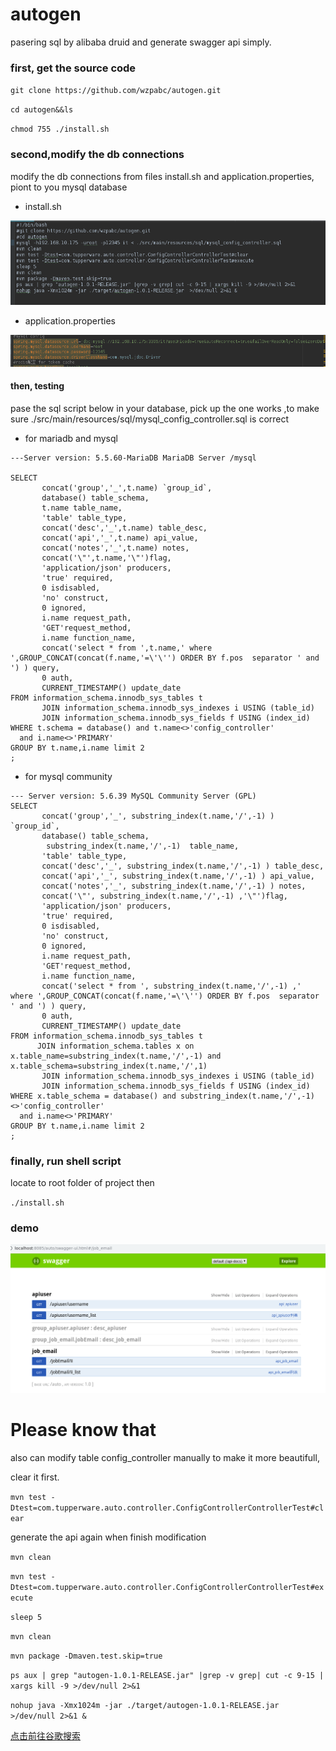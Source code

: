 # autogen
pasering sql by alibaba druid and generate swagger api simply.
### first, get the source code
`git clone https://github.com/wzpabc/autogen.git`

`cd autogen&&ls`

`chmod 755 ./install.sh`

### second,modify the db connections 

modify the db connections from files install.sh and application.properties, piont to you mysql database

* install.sh

![Image text](images/snapshot5.png)
* application.properties 

![Image text](images/snapshot6.png)

#### then, testing 

pase the sql script below in your database, pick up the one works ,to make sure ./src/main/resources/sql/mysql_config_controller.sql is correct

* for mariadb and mysql
```mysql
---Server version: 5.5.60-MariaDB MariaDB Server /mysql

SELECT
       concat('group','_',t.name) `group_id`,
       database() table_schema,
       t.name table_name,
       'table' table_type,
       concat('desc','_',t.name) table_desc,
       concat('api','_',t.name) api_value,
       concat('notes','_',t.name) notes,
       concat('\"',t.name,'\"')flag,
       'application/json' producers,
       'true' required,
       0 isdisabled,
       'no' construct,
       0 ignored,
       i.name request_path,
       'GET'request_method,
       i.name function_name,
       concat('select * from ',t.name,' where ',GROUP_CONCAT(concat(f.name,'=\'\'') ORDER BY f.pos  separator ' and ') ) query,
       0 auth,
       CURRENT_TIMESTAMP() update_date
FROM information_schema.innodb_sys_tables t
       JOIN information_schema.innodb_sys_indexes i USING (table_id)
       JOIN information_schema.innodb_sys_fields f USING (index_id)
WHERE t.schema = database() and t.name<>'config_controller'
  and i.name<>'PRIMARY'
GROUP BY t.name,i.name limit 2
;
```
* for mysql community
```mysql
--- Server version: 5.6.39 MySQL Community Server (GPL)
SELECT
       concat('group','_', substring_index(t.name,'/',-1) ) `group_id`,
       database() table_schema,
        substring_index(t.name,'/',-1)  table_name,
       'table' table_type,
       concat('desc','_', substring_index(t.name,'/',-1) ) table_desc,
       concat('api','_', substring_index(t.name,'/',-1) ) api_value,
       concat('notes','_', substring_index(t.name,'/',-1) ) notes,
       concat('\"', substring_index(t.name,'/',-1) ,'\"')flag,
       'application/json' producers,
       'true' required,
       0 isdisabled,
       'no' construct,
       0 ignored,
       i.name request_path,
       'GET'request_method,
       i.name function_name,
       concat('select * from ', substring_index(t.name,'/',-1) ,' where ',GROUP_CONCAT(concat(f.name,'=\'\'') ORDER BY f.pos  separator ' and ') ) query,
       0 auth,
       CURRENT_TIMESTAMP() update_date
FROM information_schema.innodb_sys_tables t
	  JOIN information_schema.tables x on x.table_name=substring_index(t.name,'/',-1) and x.table_schema=substring_index(t.name,'/',1)
       JOIN information_schema.innodb_sys_indexes i USING (table_id)
       JOIN information_schema.innodb_sys_fields f USING (index_id)
WHERE x.table_schema = database() and substring_index(t.name,'/',-1) <>'config_controller'
  and i.name<>'PRIMARY'
GROUP BY t.name,i.name limit 2
;
```

### finally, run shell script 

locate to root folder of project then

`./install.sh`

### demo

![Image text](images/snapshot7.png)

# Please know that

also can modify table config_controller manually to make it more beautifull,

clear it first.

`mvn test -Dtest=com.tupperware.auto.controller.ConfigControllerControllerTest#clear`

generate the api again when finish modification

`mvn clean`

`mvn test -Dtest=com.tupperware.auto.controller.ConfigControllerControllerTest#execute`

`sleep 5`

`mvn clean`

`mvn package -Dmaven.test.skip=true`

`ps aux | grep "autogen-1.0.1-RELEASE.jar" |grep -v grep| cut -c 9-15 | xargs kill -9 >/dev/null 2>&1`

`nohup java -Xmx1024m -jar ./target/autogen-1.0.1-RELEASE.jar  >/dev/null 2>&1 &`


[点击前往谷歌搜索](https://www.google.com.hk/)
 